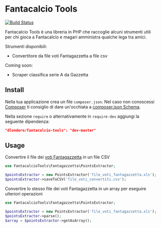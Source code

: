 Fantacalcio Tools
=================

[![Build Status](https://travis-ci.org/dlondero/fantacalcio-tools.svg?branch=master)](https://travis-ci.org/dlondero/fantacalcio-tools)

Fantacalcio Tools è una libreria in PHP che raccoglie alcuni strumenti utili per chi gioca a Fantacalcio e magari
amministra qualche lega tra amici.

Strumenti disponibili:

- Convertitore da file voti Fantagazzetta a file csv

Coming soon:

- Scraper classifica serie A da Gazzetta

## Install

Nella tua applicazione crea un file `composer.json`. Nel caso non conoscessi [Composer](https://getcomposer.org/)
ti consiglio di dare un'occhiata a [composer.json Schema](https://getcomposer.org/doc/04-schema.md).

Nella sezione `require` o alternativamente in `require-dev` aggiungi la seguente dipendenza:

```json
"dlondero/fantacalcio-tools": "dev-master"
```

## Usage

Convertire il file dei [voti Fantagazzetta](http://www.fantagazzetta.com/voti-fantagazzetta-serie-A) in un file CSV

```php
use FantacalcioTools\Fantagazzetta\PointsExtractor;

$pointsExtractor = new PointsExtractor('file_voti_fantagazzetta.xls');
$pointsExtractor->saveToCSV('file_voti_convertiti.csv');
```

Convertire lo stesso file dei voti Fantagazzetta in un array per eseguire ulteriori operazioni

```php
use FantacalcioTools\Fantagazzetta\PointsExtractor;

$pointsExtractor = new PointsExtractor('file_voti_fantagazzetta.xls');
$pointsExtractor->parse();
$array = $pointsExtractor->getAsArray();
```